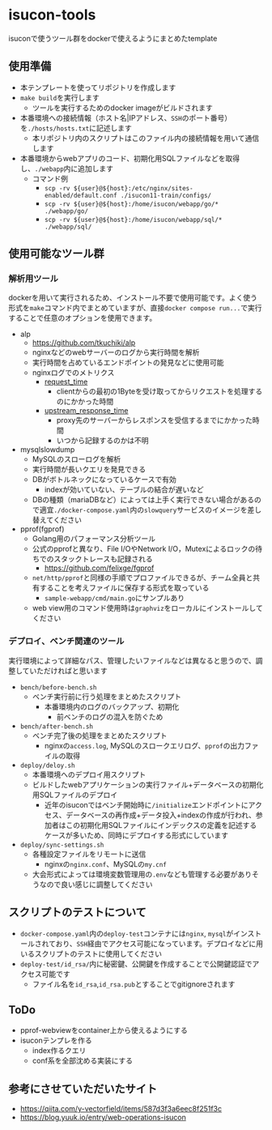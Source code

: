 # isucon-tools
isuconで使うツール群をdockerで使えるようにまとめたtemplate

## 使用準備
- 本テンプレートを使ってリポジトリを作成します
- `make build`を実行します
    - ツールを実行するためのdocker imageがビルドされます
- 本番環境への接続情報（ホスト名|IPアドレス、`SSH`のポート番号）を`./hosts/hosts.txt`に記述します
    - 本リポジトリ内のスクリプトはこのファイル内の接続情報を用いて通信します
- 本番環境からwebアプリのコード、初期化用SQLファイルなどを取得し、`./webapp`内に追加します
    - コマンド例
        - `scp -rv ${user}@${host}:/etc/nginx/sites-enabled/default.conf ./isucon11-train/configs/`
        - `scp -rv ${user}@${host}:/home/isucon/webapp/go/* ./webapp/go/`
        - `scp -rv ${user}@${host}:/home/isucon/webapp/sql/* ./webapp/sql/`



## 使用可能なツール群

### 解析用ツール
dockerを用いて実行されるため、インストール不要で使用可能です。よく使う形式を`make`コマンド内でまとめていますが、直接`docker compose run...`で実行することで任意のオプションを使用できます。

- alp
    - https://github.com/tkuchiki/alp
    - nginxなどのwebサーバーのログから実行時間を解析
    - 実行時間を占めているエンドポイントの発見などに使用可能
    - nginxログでのメトリクス
        - [request_time](https://nginx.org/en/docs/http/ngx_http_core_module.html#var_request_time:~:text=or%20%E2%80%9CPOST%E2%80%9D-,%24request_time,-request%20processing%20time)
            - clientからの最初の1Byteを受け取ってからリクエストを処理するのにかかった時間
        - [upstream_response_time](http://nginx.org/en/docs/http/ngx_http_upstream_module.html#:~:text=%24upstream_response_time)
            - proxy先のサーバーからレスポンスを受信するまでにかかった時間
            - いつから記録するのかは不明
- mysqlslowdump
    - MySQLのスローログを解析
    - 実行時間が長いクエリを発見できる
    - DBがボトルネックになっているケースで有効
        - indexが効いていない、テーブルの結合が遅いなど
    - DBの種類（mariaDBなど）によっては上手く実行できない場合があるので適宜`./docker-compose.yaml`内の`slowquery`サービスのイメージを差し替えてください
- pprof(fgprof)
    - Golang用のパフォーマンス分析ツール
    - 公式のpprofと異なり、File I/OやNetwork I/O，Mutexによるロックの待ちでのスタックトレースも記録される
        - https://github.com/felixge/fgprof
    - `net/http/pprof`と同様の手順でプロファイルできるが、チーム全員と共有することを考えファイルに保存する形式を取っている
        - `sample-webapp/cmd/main.go`にサンプルあり
    - web view用のコマンド使用時は`graphviz`をローカルにインストールしてください

### デプロイ、ベンチ関連のツール
実行環境によって詳細なパス、管理したいファイルなどは異なると思うので、調整していただければと思います

- `bench/before-bench.sh`
    - ベンチ実行前に行う処理をまとめたスクリプト
        - 本番環境内のログのバックアップ、初期化
            - 前ベンチのログの混入を防ぐため
- `bench/after-bench.sh`
    - ベンチ完了後の処理をまとめたスクリプト
        - nginxの`access.log`, MySQLのスロークエリログ、`pprof`の出力ファイルの取得
- `deploy/deloy.sh`
    - 本番環境へのデプロイ用スクリプト
    - ビルドしたwebアプリケーションの実行ファイル+データベースの初期化用SQLファイルのデプロイ
        - 近年のisuconではベンチ開始時に`/initialize`エンドポイントにアクセス、データベースの再作成+データ投入+indexの作成が行われ、参加者はこの初期化用SQLファイルにインデックスの定義を記述するケースが多いため、同時にデプロイする形式にしています
- `deploy/sync-settings.sh`
    - 各種設定ファイルをリモートに送信
        - nginxの`nginx.conf`、MySQLの`my.cnf`
    - 大会形式によっては環境変数管理用の`.env`なども管理する必要がありそうなので良い感じに調整してください

## スクリプトのテストについて
- `docker-compose.yaml`内の`deploy-test`コンテナには`nginx`, `mysql`がインストールされており、`SSH`経由でアクセス可能になっています。デプロイなどに用いるスクリプトのテストに使用してください
- `deploy-test/id_rsa/`内に秘密鍵、公開鍵を作成することで公開鍵認証でアクセス可能です
    - ファイル名を`id_rsa`,`id_rsa.pub`とすることでgitignoreされます

## ToDo
- pprof-webviewをcontainer上から使えるようにする
- isuconテンプレを作る
    - index作るクエリ
    - conf系を全部沈める実装にする

## 参考にさせていただいたサイト
- https://qiita.com/y-vectorfield/items/587d3f3a6eec8f251f3c
- https://blog.yuuk.io/entry/web-operations-isucon